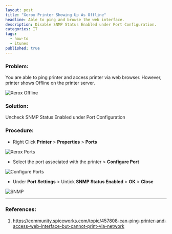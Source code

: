 ```yaml
---
layout: post
title: "Xerox Printer Showing Up As Offline"
headline: Able to ping and browse the web interface.
description: Disable SNMP Status Enabled under Port Configuration.
categories: IT
tags: 
  - how-to
  - itunes
published: true
---
```


### Problem: 

You are able to ping printer and access printer via web browser. However, printer shows Offline on the printer server.

![Xerox Offline](https://dl.dropboxusercontent.com/u/33327425/images/it/xerox_offline.png)

### Solution: 
Uncheck SNMP Status Enabled under Port Configuration

### Procedure:

- Right Click **Printer** > **Properties** > **Ports**

![Xerox Ports](https://dl.dropboxusercontent.com/u/33327425/images/it/xerox_offline_1.png)

- Select the port associated with the printer  > **Configure Port**

![Configure Ports](https://dl.dropboxusercontent.com/u/33327425/images/it/xerox_offline_2.png)

- Under **Port Settings** > Untick **SNMP Status Enabled** > **OK** > **Close**

![SNMP](https://dl.dropboxusercontent.com/u/33327425/images/it/xerox_offline_3.png)


----------

### References:

1. https://community.spiceworks.com/topic/457808-can-ping-printer-and-access-web-interface-but-cannot-print-via-network
